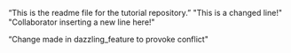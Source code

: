 “This is the readme file for the tutorial repository.”
"This is a changed line!"
"Collaborator inserting a new line here!"

“Change made in dazzling_feature to provoke conflict"
